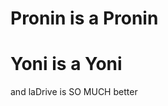 # Pronin is a Pronin
# Yoni is a Yoni
























































































































and laDrive is SO MUCH better

